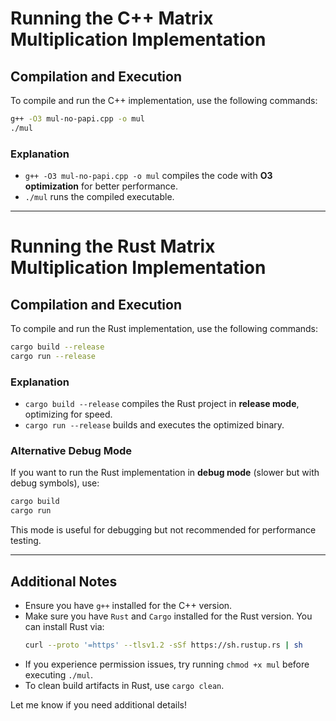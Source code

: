 # Running the C++ Matrix Multiplication Implementation

## Compilation and Execution

To compile and run the C++ implementation, use the following commands:

```sh
g++ -O3 mul-no-papi.cpp -o mul
./mul
```

### Explanation

- `g++ -O3 mul-no-papi.cpp -o mul` compiles the code with **O3 optimization** for better performance.
- `./mul` runs the compiled executable.

---

# Running the Rust Matrix Multiplication Implementation

## Compilation and Execution

To compile and run the Rust implementation, use the following commands:

```sh
cargo build --release
cargo run --release
```

### Explanation

- `cargo build --release` compiles the Rust project in **release mode**, optimizing for speed.
- `cargo run --release` builds and executes the optimized binary.

### Alternative Debug Mode

If you want to run the Rust implementation in **debug mode** (slower but with debug symbols), use:

```sh
cargo build
cargo run
```

This mode is useful for debugging but not recommended for performance testing.

---

## Additional Notes

- Ensure you have `g++` installed for the C++ version.
- Make sure you have `Rust` and `Cargo` installed for the Rust version. You can install Rust via:
  ```sh
  curl --proto '=https' --tlsv1.2 -sSf https://sh.rustup.rs | sh
  ```
- If you experience permission issues, try running `chmod +x mul` before executing `./mul`.
- To clean build artifacts in Rust, use `cargo clean`.

Let me know if you need additional details!

